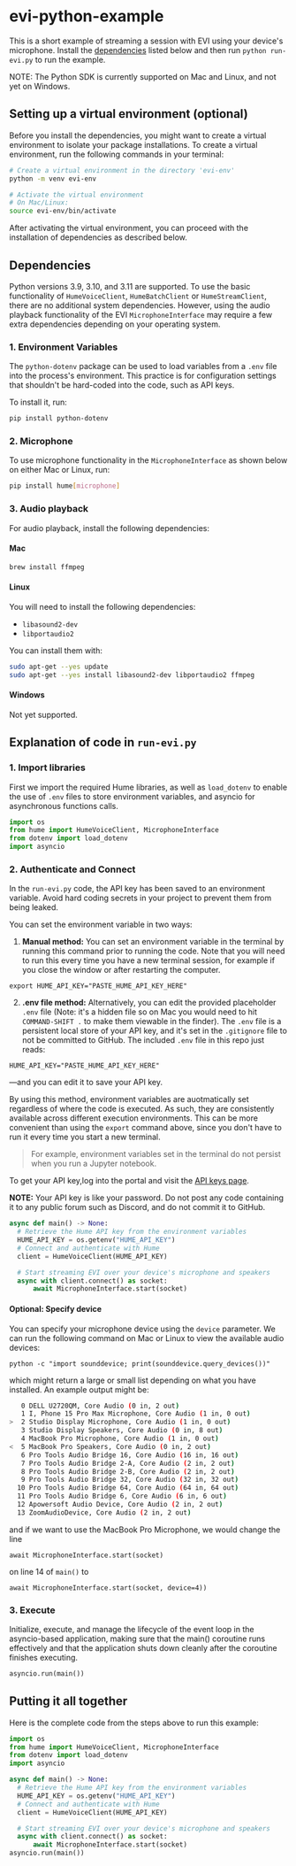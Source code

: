 # evi-python-example

This is a short example of streaming a session with EVI using your device's microphone. Install the [dependencies](#dependencies) listed below and then run `python run-evi.py` to run the example.

NOTE: The Python SDK is currently supported on Mac and Linux, and not yet on Windows.

## Setting up a virtual environment (optional)

Before you install the dependencies, you might want to create a virtual environment to isolate your package installations. To create a virtual environment, run the following commands in your terminal:

```bash
# Create a virtual environment in the directory 'evi-env'
python -m venv evi-env

# Activate the virtual environment
# On Mac/Linux:
source evi-env/bin/activate
```

After activating the virtual environment, you can proceed with the installation of dependencies as described below.

## Dependencies

Python versions 3.9, 3.10, and 3.11 are supported. To use the basic functionality of `HumeVoiceClient`, `HumeBatchClient` or `HumeStreamClient`, there are no additional system dependencies. However, using the audio playback functionality of the EVI `MicrophoneInterface` may require a few extra dependencies depending on your operating system.

### 1. Environment Variables

The `python-dotenv` package can be used to load variables from a `.env` file into the process's environment. This practice is for configuration settings that shouldn't be hard-coded into the code, such as API keys.

To install it, run:

```bash
pip install python-dotenv
```

### 2. Microphone

To use microphone functionality in the `MicrophoneInterface` as shown below on either Mac or Linux, run:

```bash
pip install hume[microphone]
```

### 3. Audio playback

For audio playback, install the following dependencies:

#### Mac

```bash
brew install ffmpeg
```

#### Linux

You will need to install the following dependencies:

- `libasound2-dev`
- `libportaudio2`

You can install them with:

```bash
sudo apt-get --yes update
sudo apt-get --yes install libasound2-dev libportaudio2 ffmpeg
```

#### Windows

Not yet supported.

## Explanation of code in `run-evi.py`

### 1. Import libraries

First we import the required Hume libraries, as well as `load_dotenv` to enable the use of `.env` files to store environment variables, and asyncio for asynchronous functions calls.

```python
import os
from hume import HumeVoiceClient, MicrophoneInterface
from dotenv import load_dotenv
import asyncio
```

### 2. Authenticate and Connect

In the `run-evi.py` code, the API key has been saved to an environment variable. Avoid hard coding secrets in your project to prevent them from being leaked.

You can set the environment variable in two ways:

  1. **Manual method:** You can set an environment variable in the terminal by running this command prior to running the code. Note that you will need to run this every time you have a new terminal session, for example if you close the window or after restarting the computer.

`export HUME_API_KEY="PASTE_HUME_API_KEY_HERE"`


  2. **.env file method:** Alternatively, you can edit the provided placeholder `.env` file (Note: it's a hidden file so on Mac you would need to hit `COMMAND-SHIFT .` to make them viewable in the finder). The `.env` file is a persistent local store of your API key, and it's set in the `.gitignore` file to not be committed to GitHub. The included `.env` file in this repo just reads:

  `HUME_API_KEY="PASTE_HUME_API_KEY_HERE"`

—and you can edit it to save your API key.

By using this method, environment variables are auotmatically set regardless of where the code is executed. As such, they are consistently available across different execution environments. This can be more convenient than using the `export` command above, since you don't have to run it every time you start a new terminal.

> For example, environment variables set in the terminal do not persist when you run a Jupyter notebook.

To get your API key,log into the portal and visit the [API keys page](https://beta.hume.ai/settings/keys).

**NOTE:** Your API key is like your password. Do not post any code containing it to any public forum such as Discord, and do not commit it to GitHub.

```python
async def main() -> None:
  # Retrieve the Hume API key from the environment variables
  HUME_API_KEY = os.getenv("HUME_API_KEY")
  # Connect and authenticate with Hume
  client = HumeVoiceClient(HUME_API_KEY)

  # Start streaming EVI over your device's microphone and speakers
  async with client.connect() as socket:
      await MicrophoneInterface.start(socket)
```

#### Optional: Specify device

You can specify your microphone device using the `device` parameter. We can run the following command on Mac or Linux to view the available audio devices:

`python -c "import sounddevice; print(sounddevice.query_devices())"`

which might return a large or small list depending on what you have installed. An example output might be:

```bash
   0 DELL U2720QM, Core Audio (0 in, 2 out)
   1 I, Phone 15 Pro Max Microphone, Core Audio (1 in, 0 out)
>  2 Studio Display Microphone, Core Audio (1 in, 0 out)
   3 Studio Display Speakers, Core Audio (0 in, 8 out)
   4 MacBook Pro Microphone, Core Audio (1 in, 0 out)
<  5 MacBook Pro Speakers, Core Audio (0 in, 2 out)
   6 Pro Tools Audio Bridge 16, Core Audio (16 in, 16 out)
   7 Pro Tools Audio Bridge 2-A, Core Audio (2 in, 2 out)
   8 Pro Tools Audio Bridge 2-B, Core Audio (2 in, 2 out)
   9 Pro Tools Audio Bridge 32, Core Audio (32 in, 32 out)
  10 Pro Tools Audio Bridge 64, Core Audio (64 in, 64 out)
  11 Pro Tools Audio Bridge 6, Core Audio (6 in, 6 out)
  12 Apowersoft Audio Device, Core Audio (2 in, 2 out)
  13 ZoomAudioDevice, Core Audio (2 in, 2 out)
```

and if we want to use the MacBook Pro Microphone, we would change the line

`await MicrophoneInterface.start(socket)`

on line 14 of `main()` to

`await MicrophoneInterface.start(socket, device=4))`


### 3. Execute

Initialize, execute, and manage the lifecycle of the event loop in the asyncio-based application, making sure that the main() coroutine runs effectively and that the application shuts down cleanly after the coroutine finishes executing.

```python
asyncio.run(main())
```

## Putting it all together

Here is the complete code from the steps above to run this example:

```python
import os
from hume import HumeVoiceClient, MicrophoneInterface
from dotenv import load_dotenv
import asyncio

async def main() -> None:
  # Retrieve the Hume API key from the environment variables
  HUME_API_KEY = os.getenv("HUME_API_KEY")
  # Connect and authenticate with Hume
  client = HumeVoiceClient(HUME_API_KEY)

  # Start streaming EVI over your device's microphone and speakers 
  async with client.connect() as socket:
      await MicrophoneInterface.start(socket)
asyncio.run(main())
```
